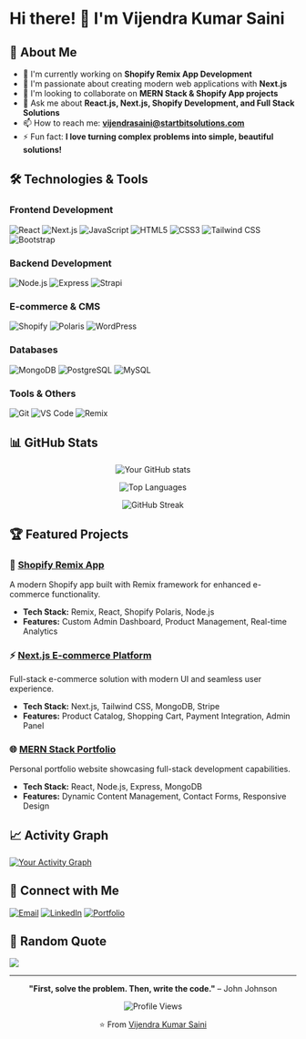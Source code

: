 # Hi there! 👋 I'm Vijendra Kumar Saini

## 🚀 About Me
- 🔭 I'm currently working on **Shopify Remix App Development**
- 🌱 I'm passionate about creating modern web applications with **Next.js**
- 👯 I'm looking to collaborate on **MERN Stack & Shopify App projects**
- 💬 Ask me about **React.js, Next.js, Shopify Development, and Full Stack Solutions**
- 📫 How to reach me: **vijendrasaini@startbitsolutions.com**
- ⚡ Fun fact: **I love turning complex problems into simple, beautiful solutions!**

## 🛠️ Technologies & Tools

### Frontend Development
![React](https://img.shields.io/badge/-React.js-61DAFB?style=flat-square&logo=react&logoColor=black)
![Next.js](https://img.shields.io/badge/-Next.js-000000?style=flat-square&logo=next.js&logoColor=white)
![JavaScript](https://img.shields.io/badge/-JavaScript-F7DF1E?style=flat-square&logo=javascript&logoColor=black)
![HTML5](https://img.shields.io/badge/-HTML5-E34F26?style=flat-square&logo=html5&logoColor=white)
![CSS3](https://img.shields.io/badge/-CSS3-1572B6?style=flat-square&logo=css3&logoColor=white)
![Tailwind CSS](https://img.shields.io/badge/-Tailwind%20CSS-38B2AC?style=flat-square&logo=tailwind-css&logoColor=white)
![Bootstrap](https://img.shields.io/badge/-Bootstrap-7952B3?style=flat-square&logo=bootstrap&logoColor=white)

### Backend Development
![Node.js](https://img.shields.io/badge/-Node.js-339933?style=flat-square&logo=node.js&logoColor=white)
![Express](https://img.shields.io/badge/-Express.js-000000?style=flat-square&logo=express&logoColor=white)
![Strapi](https://img.shields.io/badge/-Strapi-2F2E8B?style=flat-square&logo=strapi&logoColor=white)

### E-commerce & CMS
![Shopify](https://img.shields.io/badge/-Shopify-7AB55C?style=flat-square&logo=shopify&logoColor=white)
![Polaris](https://img.shields.io/badge/-Shopify%20Polaris-95BF47?style=flat-square&logo=shopify&logoColor=white)
![WordPress](https://img.shields.io/badge/-WordPress-21759B?style=flat-square&logo=wordpress&logoColor=white)

### Databases
![MongoDB](https://img.shields.io/badge/-MongoDB-47A248?style=flat-square&logo=mongodb&logoColor=white)
![PostgreSQL](https://img.shields.io/badge/-PostgreSQL-336791?style=flat-square&logo=postgresql&logoColor=white)
![MySQL](https://img.shields.io/badge/-MySQL-4479A1?style=flat-square&logo=mysql&logoColor=white)

### Tools & Others
![Git](https://img.shields.io/badge/-Git-F05032?style=flat-square&logo=git&logoColor=white)
![VS Code](https://img.shields.io/badge/-VS%20Code-007ACC?style=flat-square&logo=visual-studio-code&logoColor=white)
![Remix](https://img.shields.io/badge/-Remix-000000?style=flat-square&logo=remix&logoColor=white)

## 📊 GitHub Stats

<div align="center">

![Your GitHub stats](https://github-readme-stats.vercel.app/api?username=vijendrasainisb&show_icons=true&theme=radical&count_private=true)

![Top Languages](https://github-readme-stats.vercel.app/api/top-langs/?username=vijendrasainisb&layout=compact&theme=radical)

![GitHub Streak](https://github-readme-streak-stats.herokuapp.com/?user=vijendrasainisb&theme=radical)

</div>

## 🏆 Featured Projects

### 🛒 [Shopify Remix App](https://github.com/vijendrasainisb/startbit-product-bundler)
A modern Shopify app built with Remix framework for enhanced e-commerce functionality.
- **Tech Stack:** Remix, React, Shopify Polaris, Node.js
- **Features:** Custom Admin Dashboard, Product Management, Real-time Analytics

### ⚡ [Next.js E-commerce Platform](https://github.com/vijendrasainisb/nextjs-ecommerce)
Full-stack e-commerce solution with modern UI and seamless user experience.
- **Tech Stack:** Next.js, Tailwind CSS, MongoDB, Stripe
- **Features:** Product Catalog, Shopping Cart, Payment Integration, Admin Panel

### 🌐 [MERN Stack Portfolio](https://github.com/vijendrasainisb/mern-portfolio)
Personal portfolio website showcasing full-stack development capabilities.
- **Tech Stack:** React, Node.js, Express, MongoDB
- **Features:** Dynamic Content Management, Contact Forms, Responsive Design

## 📈 Activity Graph

[![Your Activity Graph](https://github-readme-activity-graph.vercel.app/graph?username=vijendrasainisb&theme=react-dark)](https://github.com/YOUR_USERNAME)

## 🤝 Connect with Me

[![Email](https://img.shields.io/badge/-Email-D14836?style=for-the-badge&logo=gmail&logoColor=white)](mailto:vijendrasaini@startbitsolutions.com)
[![LinkedIn](https://img.shields.io/badge/-LinkedIn-0077B5?style=for-the-badge&logo=linkedin&logoColor=white)](https://linkedin.com/in/vijendra-kumar-saini)
[![Portfolio](https://img.shields.io/badge/-Portfolio-000000?style=for-the-badge&logo=vercel&logoColor=white)](https://vijendra-portfolio.vercel.app)

## 💭 Random Quote

![](https://quotes-github-readme.vercel.app/api?type=horizontal&theme=radical)

---

<div align="center">

**"First, solve the problem. Then, write the code."** – John Johnson

![Profile Views](https://komarev.com/ghpvc/?username=vijendrasainisb&color=brightgreen)

⭐️ From [Vijendra Kumar Saini](https://github.com/vijendrasainisb)

</div>
